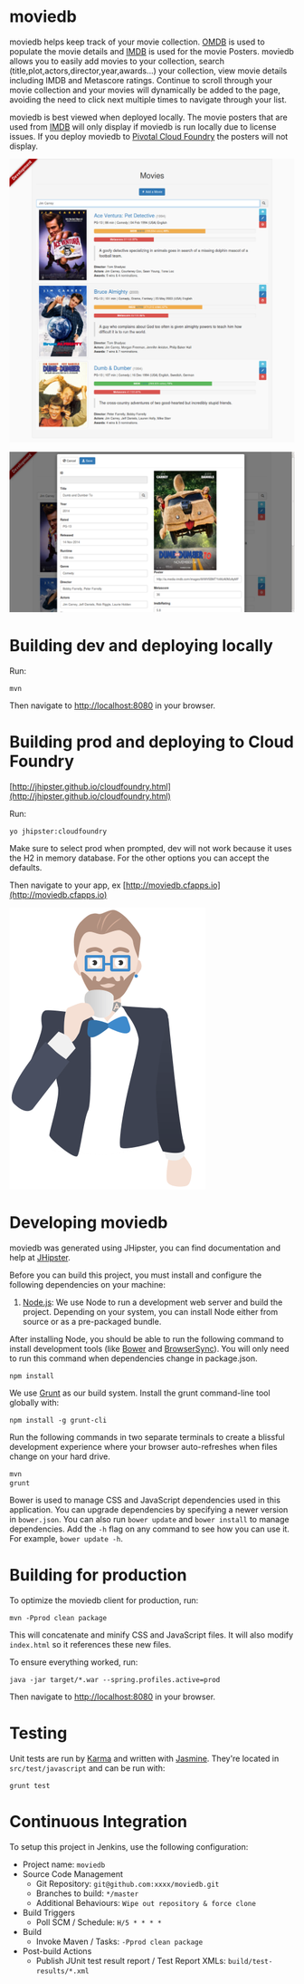 # moviedb

moviedb helps keep track of your movie collection.  [OMDB](http://www.omdbapi.com) is used to populate the movie details and [IMDB](http://www.imdb.com) is used for the movie Posters.  moviedb allows you to easily add movies to your collection, search (title,plot,actors,director,year,awards...) your collection, view movie details including IMDB and Metascore ratings.  Continue to scroll through your movie collection and your movies will dynamically be added to the page, avoiding the need to click next multiple times to navigate through your list.  

moviedb is best viewed when deployed locally.  The movie posters that are used from [IMDB](http://www.imdb.com) will only display if moviedb is run locally due to license issues.  If you deploy moviedb to [Pivotal Cloud Foundry](http://pivotal.io/platform) the posters will not display. 

![Alt text](screenshotMovies.png?raw=true "Movies")

![Alt text](screenshotMovieForm.png?raw=true "Movie Form")

# Building dev and deploying locally

Run:

    mvn

Then navigate to [http://localhost:8080](http://localhost:8080) in your browser.


# Building prod and deploying to Cloud Foundry

[http://jhipster.github.io/cloudfoundry.html](http://jhipster.github.io/cloudfoundry.html)

Run:

    yo jhipster:cloudfoundry

Make sure to select prod when prompted, dev will not work because it uses the H2 in memory database.  For the other options you can accept the defaults.

Then navigate to your app, ex [http://moviedb.cfapps.io](http://moviedb.cfapps.io)

![Alt text](src/main/webapp/assets/images/hipster.png?raw=true "JHipster")

# Developing moviedb 

moviedb was generated using JHipster, you can find documentation and help at [JHipster][].

Before you can build this project, you must install and configure the following dependencies on your machine:

1. [Node.js][]: We use Node to run a development web server and build the project.
   Depending on your system, you can install Node either from source or as a pre-packaged bundle.

After installing Node, you should be able to run the following command to install development tools (like
[Bower][] and [BrowserSync][]). You will only need to run this command when dependencies change in package.json.

    npm install

We use [Grunt][] as our build system. Install the grunt command-line tool globally with:

    npm install -g grunt-cli

Run the following commands in two separate terminals to create a blissful development experience where your browser
auto-refreshes when files change on your hard drive.

    mvn
    grunt

Bower is used to manage CSS and JavaScript dependencies used in this application. You can upgrade dependencies by
specifying a newer version in `bower.json`. You can also run `bower update` and `bower install` to manage dependencies.
Add the `-h` flag on any command to see how you can use it. For example, `bower update -h`.

# Building for production

To optimize the moviedb client for production, run:

    mvn -Pprod clean package

This will concatenate and minify CSS and JavaScript files. It will also modify `index.html` so it references
these new files.

To ensure everything worked, run:

    java -jar target/*.war --spring.profiles.active=prod

Then navigate to [http://localhost:8080](http://localhost:8080) in your browser.

# Testing

Unit tests are run by [Karma][] and written with [Jasmine][]. They're located in `src/test/javascript` and can be run with:

    grunt test

# Continuous Integration

To setup this project in Jenkins, use the following configuration:

* Project name: `moviedb`
* Source Code Management
    * Git Repository: `git@github.com:xxxx/moviedb.git`
    * Branches to build: `*/master`
    * Additional Behaviours: `Wipe out repository & force clone`
* Build Triggers
    * Poll SCM / Schedule: `H/5 * * * *`
* Build
    * Invoke Maven / Tasks: `-Pprod clean package`
* Post-build Actions
    * Publish JUnit test result report / Test Report XMLs: `build/test-results/*.xml`

[JHipster]: https://jhipster.github.io/
[Node.js]: https://nodejs.org/
[Bower]: http://bower.io/
[Grunt]: http://gruntjs.com/
[BrowserSync]: http://www.browsersync.io/
[Karma]: http://karma-runner.github.io/
[Jasmine]: http://jasmine.github.io/2.0/introduction.html
[Protractor]: https://angular.github.io/protractor/

